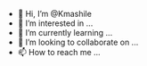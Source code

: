 - 👋 Hi, I’m @Kmashile
- 👀 I’m interested in ...
- 🌱 I’m currently learning ...
- 💞️ I’m looking to collaborate on ...
- 📫 How to reach me ...

<!---
Kmashile/Kmashile is a ✨ special ✨ repository because its `README.md` (this file) appears on your GitHub profile.
You can click the Preview link to take a look at your changes.
--->
